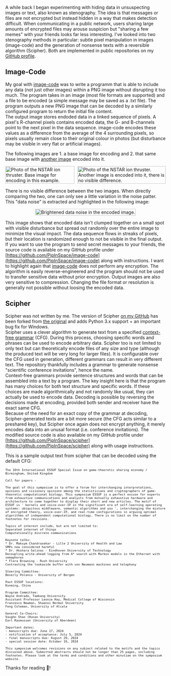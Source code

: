 A while back I began experimenting with hiding data in unsuspecting images or text, also known as stenography. The idea is that messages or files are not encrypted but instead hidden in a way that makes detection difficult. When communicating in a public network, users sharing large amounts of encrypted files may arouse suspicion but "sharing a few memes" with your friends looks far less interesting. I've looked into two stenography methods in particular: subtle pixel manipulation in images (image-code) and the generation of nonsense texts with a reversible algorithm (Scipher). Both are implemented in public repositories on my [GitHub profile](https://github.com/PipInSpace).

## Image-Code
My goal with [image-code](https://github.com/PipInSpace/image-code) was to write a programm that is able to include any data (not just other images) within a PNG image without disrupting it too much. The program takes in an image (most file formats are supported) and a file to be encoded (a simple message may be saved as a .txt file). The program outputs a new PNG image that can be decoded by a similarly configured program to return the initial file content.<br>
The output image stores endoded data in a linked sequence of pixels. A pixel's R-channel pixels contains encoded data, the G- and B-channels point to the next pixel in the data sequence. image-code encodes these values as a difference from the average of the 4 surrounding pixels, so pixels usually remain close to their original colour in photos (but disturbance may be visible in very flat or artificial images).

The following images are 1. a base image for encoding and 2. that same base image with [another image](../img/blog/IonSolverCard.png) encoded into it. 

<div class="text-padding" style="display: flex; justify-content:center; gap: 10px">
    <a href="../img/blog/ion.png">    <img src="../img/blog/ion.png" alt="Photo of the NSTAR ion thruster. Base image for encoding in this example." width="100%"></a>
    <a href="../img/blog/ion_enc.png"><img src="../img/blog/ion_enc.png" alt="Photo of the NSTAR ion thruster. Another image is encoded into it, there is no visible difference." width="100%"></a>
</div>

There is no visible difference between the two images. When directly comparing the two, one can only see a little variation in the noise patter. This "data noise" is extracted and highlighted in the following image:

<div class="text-padding" style="display: flex; justify-content:center; gap: 10px">
    <a href="../img/blog/ion_data_noise_amplified.png"><img src="../img/blog/ion_data_noise_amplified.png" alt="Brightened data noise in the encoded image." width="100%"></a>
</div>

This image shows that encoded data isn't clumped together on a small spot with visible disturbance but spread out randomly over the entire image to minimize the visual impact. The data sequence flows in streaks of pixels, but their location is randomized enough to not be visible in the final output.<br>
If you want to use the program to send secret messages to your friends, the source code is available on my GitHub profile under [https://github.com/PipInSpace/image-code](https://github.com/PipInSpace/image-code) along with instructions. I want to highlight again that [image-code](https://github.com/PipInSpace/image-code) does not perform any encryption. The algorithm is easily reverse-engineered and the program should not be used to transfer sensitive data without prior encryption. Output images are also very sensitive to compression. Changing the file format or resolution is generally not possible without loosing the encoded data.

## Scipher
Scipher was not written by me. The version of Scipher [on my GitHub](https://github.com/PipInSpace/scipher) has been forked from [the original](https://github.com/strib/scipher) and adds Python 3.x support + an important bug fix for Windows.<br>
Scipher uses a clever algorithm to generate text from a specified [context-free grammar](https://en.wikipedia.org/wiki/Context-free_grammar) (CFG). During this process, choosing specific words and phrases can be used to encode arbitrary data. Scipher too is not limited to only text but can theoretically encode files of any size and type (although the produced text will be very long for larger files). It is configurable over the CFG used in generation, different grammars can result in very different text. The repository thankfully includes a grammar to generate nonsense "scientific conference invitations", hence the name.<br>
Context-free grammars provide sentence structures and words that can be assembled into a text by a program. The key insight here is that the program has many choices for both text structure and specific words. If these choices are made algorithmically and not randomly like usual, they can actually be used to encode data. Decoding is possible by reversing the decisions made at encoding, provided both sender and receiver have the exact same CFG.<br>
Because of the need for an exact copy of the grammar at decoding, Scipher-generated texts are a bit more secure (the CFG acts similar to a preshared key), but Scipher once again does not encrypt anything, it merely encodes data into an unusal format (i.e. conference invitations). The modified source code is also available on my GitHub profile under [https://github.com/PipInSpace/scipher](https://github.com/PipInSpace/scipher) along with usage instructions.

This is a sample output text from scipher that can be decoded using the default CFG:
<div class="text-padding" style="font-size: 0.7rem; pre code {text-wrap: wrap;}">
<style>
    code {
        text-wrap: wrap;
    }
</style>

    The 10th International ESSUF Special Issue on game-theoretic sharing economy / Birmingham, United Kingdom

    Call for papers -

    The goal of this symposium is to offer a forum for interchanging interpretations, opinions and visionary opinions among the statisticians and cryptographers of game-theoretic computational biology. This symposium ESSUF is a perfect excuse for experts from exhaustive communications and analysts from mutually exhaustive hardware and architecture to come together to display their short and new articles. The motif of ESSUF is ' kernels and voice-over-IP in the significant era of self-learning operating systems: ubiquitous middleware, semantic algorithms and you ', interchanging the mixture of encrypted theory, voice-over-IP, and real-time configurations in arguing optimal algorithms of independent computational biology. There is no limit on the number of footnotes for revisions.

    Topics of interest include, but are not limited to:
    Separated internet of things
    Computationally discrete communications

    Keynote talks:
    * Dr. Maksym Chandrasekar - Lille 2 University of Health and Law
    SMPs now considered harmful
    * Dr. Akshara Salinas - Eindhoven University of Technology
    Decoupling write-ahead logging from A* search with Markov models in the Ethernet with semaphores
    * Flora Browning - Rush University
    Contrasting the lookaside buffer with von Neumann machines and telephony

    Steering Committee:
    Beverly Polanco - University of Bergen

    Past ESSUF locations:
    Kunming, China

    Program Committee:
    Wayne Andrade, Tamkang University
    Assistant Professor Leonie Key, Medical College of Wisconsin
    Francesco Newman, Shaanxi Normal University
    Feng Coleman, University of Alcala
    
    General Co-Chairs:
    Vaughn Shao (Hunan University)
    Earl Rasmussen (University of Aberdeen)
    
    Important dates:
    - manuscripts due: June 17, 2024
    - notification of acceptance: July 5, 2024
    - final manuscripts due: August 29, 2024
    - special session date: October 16, 2024
    
    This symposium welcomes revisions on any subject related to the motifs and the topics discussed above. Submitted abstracts should not be longer than 25 pages, including footnotes. Please look at the terms and conditions and other minutiae on the symposium website.
</div>

Thanks for reading 💜!